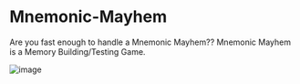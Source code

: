 # Mnemonic-Mayhem
Are you fast enough to handle a Mnemonic Mayhem?? Mnemonic Mayhem is a Memory Building/Testing Game.


![image](https://github.com/iamsaurabhs/Mnemonic-Mayhem/assets/128273549/452f4868-7a1b-4ca6-bc9f-5ce253a47c45)
